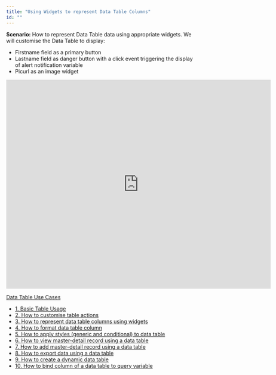 ```yaml
---
title: "Using Widgets to represent Data Table Columns"
id: ""
---
```


**Scenario:** How to represent Data Table data using appropriate widgets. We will customise the Data Table to display:

- Firstname field as a primary button
- Lastname field as danger button with a click event triggering the display of alert notification variable
- Picurl as an image widget

<iframe width="708" height="560" src="https://docs.google.com/presentation/d/e/2PACX-1vTcp0kSObZBafcmfPYzP_u5u5laMiU_51op-HCPvVRkQhDiWNQMH3NLCrI2VDFhRnITGlLEQfqdASpH/embed?start=false&amp;loop=false&amp;delayms=3000" frameborder="0" allowfullscreen="allowfullscreen" mozallowfullscreen="mozallowfullscreen" webkitallowfullscreen="webkitallowfullscreen"></iframe>

[Data Table Use Cases](/learn/app-development/widgets/datalive/datatable/data-table-use-cases/)

- [1\. Basic Table Usage](/learn/app-development/widgets/datalive/datatable/data-table-basic-usage/)
- [2\. How to customise table actions](/learn/how-tos/data-table-actions/)
- [3\. How to represent data table columns using widgets](/learn/how-tos/data-table-widget-representations/)
- [4\. How to format data table column](/learn/how-tos/data-table-format-options/)
- [5\. How to apply styles (generic and conditional) to data table](/learn/how-tos/data-table-styling/)
- [6\. How to view master-detail record using a data table](/learn/how-tos/view-master-detail-data-records-using-data-table/)
- [7\. How to add master-detail record using a data table](/learn/how-tos/add-master-detail-records-using-data-table/)
- [8\. How to export data using a data table](/learn/how-tos/export-data-data-table/)
- [9\. How to create a dynamic data table](/learn/how-tos/dynamic-data-tables/)
- [10\. How to bind column of a data table to query variable](/learn/how-tos/data-table-column-bound-query/)

